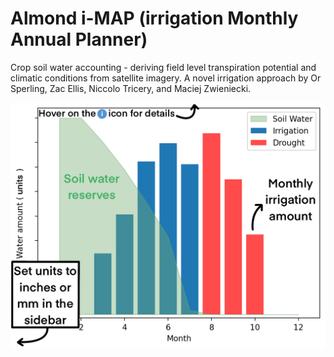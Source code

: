 # Almond i-MAP (irrigation **M**onthly **A**nnual **P**lanner) 

Crop soil water accounting - deriving field level transpiration potential and climatic conditions from satellite imagery. 
A novel irrigation approach by Or Sperling, Zac Ellis, Niccolo Tricery, and Maciej Zwieniecki. 


![Example](img/ExampleGraph.png)
